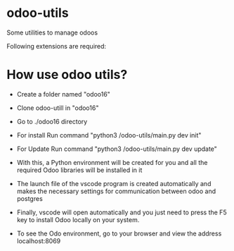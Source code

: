 # odoo-utils
Some utilities to manage odoos



Following extensions are required:

# How use odoo utils?

- Create a folder named "odoo16"

- Clone odoo-utill in "odoo16"

- Go to ./odoo16 directory

- For install Run command "python3 /odoo-utils/main.py dev init"

- For Update Run command "python3 /odoo-utils/main.py dev update"

- With this, a Python environment will be created for you and all the required Odoo libraries will be installed in it

- The launch file of the vscode program is created automatically and makes the necessary settings for communication between odoo and postgres

- Finally, vscode will open automatically and you just need to press the F5 key to install Odoo locally on your system.

- To see the Odo environment, go to your browser and view the address localhost:8069
